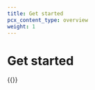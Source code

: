 ```yaml
---
title: Get started
pcx_content_type: overview
weight: 1
---
```


# Get started

{{<directory-listing>}}
